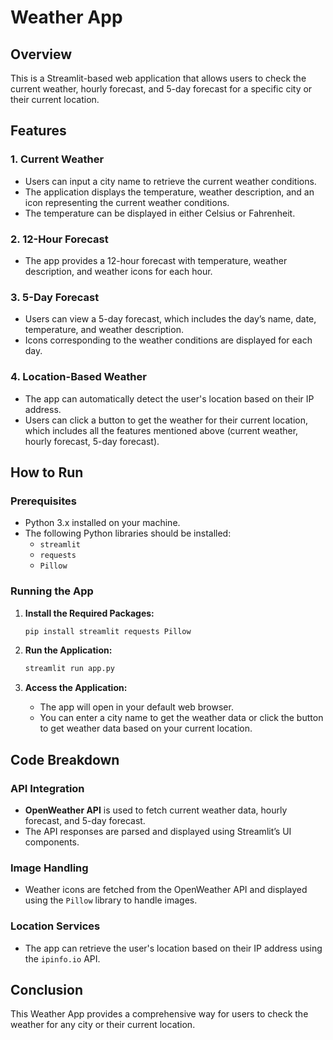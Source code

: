 # Weather App

## Overview

This is a Streamlit-based web application that allows users to check the current weather, hourly forecast, and 5-day forecast for a specific city or their current location.

## Features

### 1. Current Weather
- Users can input a city name to retrieve the current weather conditions.
- The application displays the temperature, weather description, and an icon representing the current weather conditions.
- The temperature can be displayed in either Celsius or Fahrenheit.

### 2. 12-Hour Forecast
- The app provides a 12-hour forecast with temperature, weather description, and weather icons for each hour.

### 3. 5-Day Forecast
- Users can view a 5-day forecast, which includes the day’s name, date, temperature, and weather description.
- Icons corresponding to the weather conditions are displayed for each day.

### 4. Location-Based Weather
- The app can automatically detect the user's location based on their IP address.
- Users can click a button to get the weather for their current location, which includes all the features mentioned above (current weather, hourly forecast, 5-day forecast).

## How to Run

### Prerequisites
- Python 3.x installed on your machine.
- The following Python libraries should be installed:
  - `streamlit`
  - `requests`
  - `Pillow`

### Running the App

1. **Install the Required Packages:**
   ```bash
   pip install streamlit requests Pillow
   ```
   
2. **Run the Application:**
   ```bash
   streamlit run app.py
   ```

3. **Access the Application:**
   - The app will open in your default web browser.
   - You can enter a city name to get the weather data or click the button to get weather data based on your current location.

## Code Breakdown

### API Integration
- **OpenWeather API** is used to fetch current weather data, hourly forecast, and 5-day forecast.
- The API responses are parsed and displayed using Streamlit’s UI components.

### Image Handling
- Weather icons are fetched from the OpenWeather API and displayed using the `Pillow` library to handle images.

### Location Services
- The app can retrieve the user's location based on their IP address using the `ipinfo.io` API.

## Conclusion
This Weather App provides a comprehensive way for users to check the weather for any city or their current location. 
